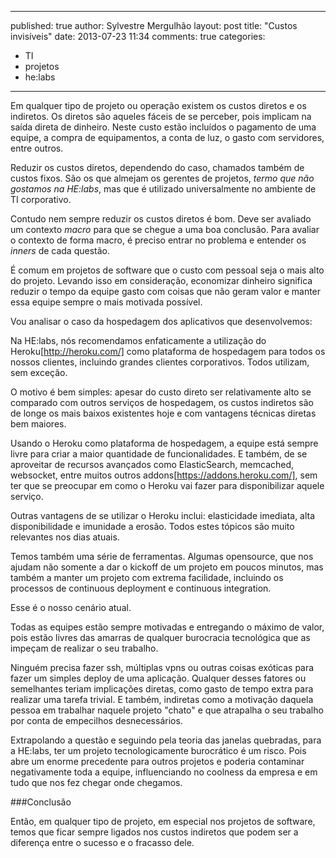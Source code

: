 ---
published: true
author: Sylvestre Mergulhão
layout: post
title: "Custos invisíveis"
date: 2013-07-23 11:34
comments: true
categories: 
   - TI
   - projetos
   - he:labs
   

  
  ---

Em qualquer tipo de projeto ou operação existem os custos diretos e os indiretos. Os diretos são aqueles fáceis de se perceber, pois implicam na saída direta de dinheiro. Neste custo estão incluídos o pagamento de uma equipe, a compra de equipamentos, a conta de luz, o gasto com servidores, entre outros.

Reduzir os custos diretos, dependendo do caso, chamados também de custos fixos. São os que almejam os gerentes de projetos, _termo que não gostamos na HE:labs_, mas que é utilizado universalmente no ambiente de TI corporativo.

Contudo nem sempre reduzir os custos diretos é bom. Deve ser avaliado um contexto _macro_ para que se chegue a uma boa conclusão. Para avaliar o contexto de forma macro, é preciso entrar no problema e entender os *inners* de cada questão.

É comum em projetos de software que o custo com pessoal seja o mais alto do projeto. Levando isso em consideração, economizar dinheiro significa reduzir o tempo da equipe gasto com coisas que não geram valor e manter essa equipe sempre o mais motivada possível.

Vou analisar o caso da hospedagem dos aplicativos que desenvolvemos:

Na HE:labs, nós recomendamos enfaticamente a utilização do Heroku[http://heroku.com/] como plataforma de hospedagem para todos os nossos clientes, incluindo grandes clientes corporativos. Todos utilizam, sem exceção.

O motivo é bem simples: apesar do custo direto ser relativamente alto se comparado com outros serviços de hospedagem, os custos indiretos são de longe os mais baixos existentes hoje e com vantagens técnicas diretas bem maiores.

Usando o Heroku como plataforma de hospedagem, a equipe está sempre livre para criar a maior quantidade de funcionalidades. E também, de se aproveitar de recursos avançados como ElasticSearch, memcached, websocket, entre muitos outros addons[https://addons.heroku.com/], sem ter que se preocupar em como o Heroku vai fazer para disponibilizar aquele serviço.

Outras vantagens de se utilizar o Heroku inclui: elasticidade imediata, alta disponibilidade e imunidade a erosão. Todos estes tópicos são muito relevantes nos dias atuais.

Temos também uma série de ferramentas. Algumas opensource, que nos ajudam não somente a dar o kickoff de um projeto em poucos minutos, mas também a manter um projeto com extrema facilidade, incluindo os processos de continuous deployment e continuous integration.

Esse é o nosso cenário atual.

Todas as equipes estão sempre motivadas e entregando o máximo de valor, pois estão livres das amarras de qualquer burocracia tecnológica que as impeçam de realizar o seu trabalho.

Ninguém precisa fazer ssh, múltiplas vpns ou outras coisas exóticas para fazer um simples deploy de uma aplicação. Qualquer desses fatores ou semelhantes teriam implicações diretas, como gasto de tempo extra para realizar uma tarefa trivial. E também, indiretas como a motivação daquela pessoa em trabalhar naquele projeto "chato" e que atrapalha o seu trabalho por conta de empecilhos desnecessários.

Extrapolando a questão e seguindo pela teoria das janelas quebradas, para a HE:labs, ter um projeto tecnologicamente burocrático é um risco. Pois abre um enorme precedente para outros projetos e poderia contaminar negativamente toda a equipe, influenciando no coolness da empresa e em tudo que nos fez chegar onde chegamos.

###Conclusão

Então, em qualquer tipo de projeto, em especial nos projetos de software, temos que ficar sempre ligados nos custos indiretos que podem ser a diferença entre o sucesso e o fracasso dele.
